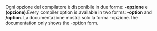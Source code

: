 
<span data-ttu-id="c7d88-101">Ogni opzione del compilatore è disponibile in due forme: **-opzione** e **(opzione)**.</span><span class="sxs-lookup"><span data-stu-id="c7d88-101">Every compiler option is available in two forms: **-option** and **/option**.</span></span> <span data-ttu-id="c7d88-102">La documentazione mostra solo la forma -opzione.</span><span class="sxs-lookup"><span data-stu-id="c7d88-102">The documentation only shows the -option form.</span></span> 
